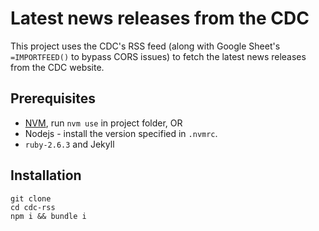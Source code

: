 # Latest news releases from the CDC

This project uses the CDC's RSS feed (along with Google Sheet's `=IMPORTFEED()` to bypass CORS issues) to fetch the latest news releases from the CDC website.

## Prerequisites

* [NVM](https://github.com/nvm-sh/nvm), run `nvm use` in project folder, OR
* Nodejs - install the version specified in `.nvmrc`.
* `ruby-2.6.3` and Jekyll


## Installation
```
git clone 
cd cdc-rss
npm i && bundle i
```
